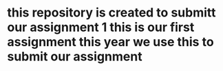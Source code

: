 # this repository is created to submitt our assignment 1 this is our first assignment this year we use this to submit our assignment
